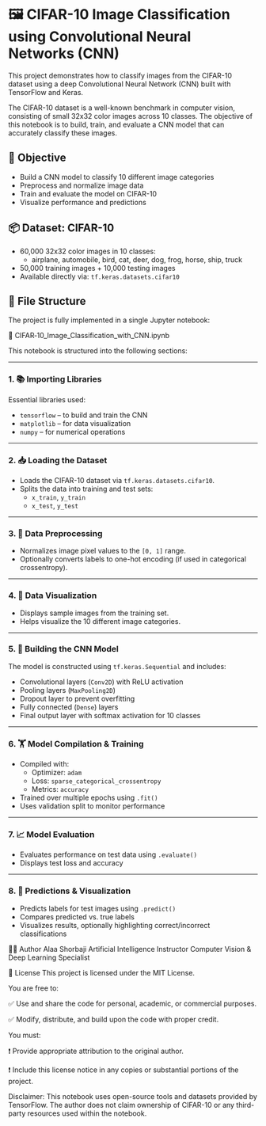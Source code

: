 # 🖼️ CIFAR-10 Image Classification using Convolutional Neural Networks (CNN)

This project demonstrates how to classify images from the CIFAR-10 dataset using a deep Convolutional Neural Network (CNN) built with TensorFlow and Keras.

The CIFAR-10 dataset is a well-known benchmark in computer vision, consisting of small 32x32 color images across 10 classes. The objective of this notebook is to build, train, and evaluate a CNN model that can accurately classify these images.

## 🎯 Objective

- Build a CNN model to classify 10 different image categories
- Preprocess and normalize image data
- Train and evaluate the model on CIFAR-10
- Visualize performance and predictions

## 📦 Dataset: CIFAR-10

- 60,000 32x32 color images in 10 classes:
  - airplane, automobile, bird, cat, deer, dog, frog, horse, ship, truck
- 50,000 training images + 10,000 testing images
- Available directly via: `tf.keras.datasets.cifar10`
## 📁 File Structure

The project is fully implemented in a single Jupyter notebook:

📄 CIFAR‑10_Image_Classification_with_CNN.ipynb

This notebook is structured into the following sections:

---

### 1. 📚 Importing Libraries

Essential libraries used:
- `tensorflow` – to build and train the CNN
- `matplotlib` – for data visualization
- `numpy` – for numerical operations

---

### 2. 📥 Loading the Dataset

- Loads the CIFAR-10 dataset via `tf.keras.datasets.cifar10`.
- Splits the data into training and test sets:
  - `x_train`, `y_train`
  - `x_test`, `y_test`

---

### 3. 🧼 Data Preprocessing

- Normalizes image pixel values to the `[0, 1]` range.
- Optionally converts labels to one-hot encoding (if used in categorical crossentropy).

---

### 4. 🔎 Data Visualization

- Displays sample images from the training set.
- Helps visualize the 10 different image categories.

---

### 5. 🧠 Building the CNN Model

The model is constructed using `tf.keras.Sequential` and includes:
- Convolutional layers (`Conv2D`) with ReLU activation
- Pooling layers (`MaxPooling2D`)
- Dropout layer to prevent overfitting
- Fully connected (`Dense`) layers
- Final output layer with softmax activation for 10 classes

---

### 6. 🏋️ Model Compilation & Training

- Compiled with:
  - Optimizer: `adam`
  - Loss: `sparse_categorical_crossentropy`
  - Metrics: `accuracy`
- Trained over multiple epochs using `.fit()`
- Uses validation split to monitor performance

---

### 7. 📈 Model Evaluation

- Evaluates performance on test data using `.evaluate()`
- Displays test loss and accuracy

---

### 8. 🔮 Predictions & Visualization

- Predicts labels for test images using `.predict()`
- Compares predicted vs. true labels
- Visualizes results, optionally highlighting correct/incorrect classifications

👨‍💻 Author
Alaa Shorbaji
Artificial Intelligence Instructor
Computer Vision & Deep Learning Specialist

📜 License
This project is licensed under the MIT License.

You are free to:

✅ Use and share the code for personal, academic, or commercial purposes.

✅ Modify, distribute, and build upon the code with proper credit.

You must:

❗ Provide appropriate attribution to the original author.

❗ Include this license notice in any copies or substantial portions of the project.

Disclaimer: This notebook uses open-source tools and datasets provided by TensorFlow. The author does not claim ownership of CIFAR-10 or any third-party resources used within the notebook.
